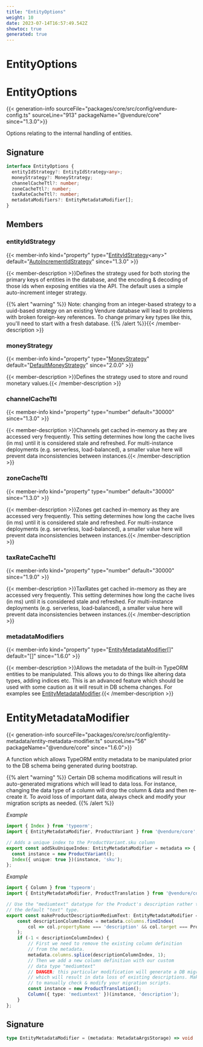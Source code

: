 ```yaml
---
title: "EntityOptions"
weight: 10
date: 2023-07-14T16:57:49.542Z
showtoc: true
generated: true
---
```

<!-- This file was generated from the Vendure source. Do not modify. Instead, re-run the "docs:build" script -->

# EntityOptions
<div class="symbol">


# EntityOptions

{{< generation-info sourceFile="packages/core/src/config/vendure-config.ts" sourceLine="913" packageName="@vendure/core" since="1.3.0">}}

Options relating to the internal handling of entities.

## Signature

```TypeScript
interface EntityOptions {
  entityIdStrategy?: EntityIdStrategy<any>;
  moneyStrategy?: MoneyStrategy;
  channelCacheTtl?: number;
  zoneCacheTtl?: number;
  taxRateCacheTtl?: number;
  metadataModifiers?: EntityMetadataModifier[];
}
```
## Members

### entityIdStrategy

{{< member-info kind="property" type="<a href='/typescript-api/configuration/entity-id-strategy#entityidstrategy'>EntityIdStrategy</a>&#60;any&#62;" default="<a href='/typescript-api/configuration/entity-id-strategy#autoincrementidstrategy'>AutoIncrementIdStrategy</a>"  since="1.3.0" >}}

{{< member-description >}}Defines the strategy used for both storing the primary keys of entities
in the database, and the encoding & decoding of those ids when exposing
entities via the API. The default uses a simple auto-increment integer
strategy.

{{% alert "warning" %}}
Note: changing from an integer-based strategy to a uuid-based strategy
on an existing Vendure database will lead to problems with broken foreign-key
references. To change primary key types like this, you'll need to start with
a fresh database.
{{% /alert %}}{{< /member-description >}}

### moneyStrategy

{{< member-info kind="property" type="<a href='/typescript-api/money/money-strategy#moneystrategy'>MoneyStrategy</a>" default="<a href='/typescript-api/money/default-money-strategy#defaultmoneystrategy'>DefaultMoneyStrategy</a>"  since="2.0.0" >}}

{{< member-description >}}Defines the strategy used to store and round monetary values.{{< /member-description >}}

### channelCacheTtl

{{< member-info kind="property" type="number" default="30000"  since="1.3.0" >}}

{{< member-description >}}Channels get cached in-memory as they are accessed very frequently. This
setting determines how long the cache lives (in ms) until it is considered stale and
refreshed. For multi-instance deployments (e.g. serverless, load-balanced), a
smaller value here will prevent data inconsistencies between instances.{{< /member-description >}}

### zoneCacheTtl

{{< member-info kind="property" type="number" default="30000"  since="1.3.0" >}}

{{< member-description >}}Zones get cached in-memory as they are accessed very frequently. This
setting determines how long the cache lives (in ms) until it is considered stale and
refreshed. For multi-instance deployments (e.g. serverless, load-balanced), a
smaller value here will prevent data inconsistencies between instances.{{< /member-description >}}

### taxRateCacheTtl

{{< member-info kind="property" type="number" default="30000"  since="1.9.0" >}}

{{< member-description >}}TaxRates get cached in-memory as they are accessed very frequently. This
setting determines how long the cache lives (in ms) until it is considered stale and
refreshed. For multi-instance deployments (e.g. serverless, load-balanced), a
smaller value here will prevent data inconsistencies between instances.{{< /member-description >}}

### metadataModifiers

{{< member-info kind="property" type="<a href='/typescript-api/configuration/entity-options#entitymetadatamodifier'>EntityMetadataModifier</a>[]" default="[]"  since="1.6.0" >}}

{{< member-description >}}Allows the metadata of the built-in TypeORM entities to be manipulated. This allows you
to do things like altering data types, adding indices etc. This is an advanced feature
which should be used with some caution as it will result in DB schema changes. For examples
see <a href='/typescript-api/configuration/entity-options#entitymetadatamodifier'>EntityMetadataModifier</a>.{{< /member-description >}}


</div>
<div class="symbol">


# EntityMetadataModifier

{{< generation-info sourceFile="packages/core/src/config/entity-metadata/entity-metadata-modifier.ts" sourceLine="56" packageName="@vendure/core" since="1.6.0">}}

A function which allows TypeORM entity metadata to be manipulated prior to the DB schema being generated
during bootstrap.

{{% alert "warning" %}}
Certain DB schema modifications will result in auto-generated migrations which will lead to data loss. For instance,
changing the data type of a column will drop the column & data and then re-create it. To avoid loss of important data,
always check and modify your migration scripts as needed.
{{% /alert %}}

*Example*

```TypeScript
import { Index } from 'typeorm';
import { EntityMetadataModifier, ProductVariant } from '@vendure/core';

// Adds a unique index to the ProductVariant.sku column
export const addSkuUniqueIndex: EntityMetadataModifier = metadata => {
  const instance = new ProductVariant();
  Index({ unique: true })(instance, 'sku');
};
```

*Example*

```TypeScript
import { Column } from 'typeorm';
import { EntityMetadataModifier, ProductTranslation } from '@vendure/core';

// Use the "mediumtext" datatype for the Product's description rather than
// the default "text" type.
export const makeProductDescriptionMediumText: EntityMetadataModifier = metadata => {
    const descriptionColumnIndex = metadata.columns.findIndex(
        col => col.propertyName === 'description' && col.target === ProductTranslation,
    );
    if (-1 < descriptionColumnIndex) {
        // First we need to remove the existing column definition
        // from the metadata.
        metadata.columns.splice(descriptionColumnIndex, 1);
        // Then we add a new column definition with our custom
        // data type "mediumtext"
        // DANGER: this particular modification will generate a DB migration
        // which will result in data loss of existing descriptions. Make sure
        // to manually check & modify your migration scripts.
        const instance = new ProductTranslation();
        Column({ type: 'mediumtext' })(instance, 'description');
    }
};
```

## Signature

```TypeScript
type EntityMetadataModifier = (metadata: MetadataArgsStorage) => void | Promise<void>
```
</div>
